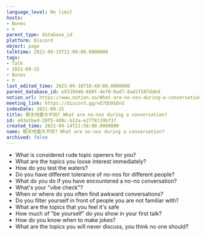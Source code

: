 ```yaml
---
language_level: No limit
hosts:
- Bones
- π
parent_type: database_id
platform: Discord
object: page
talktime: 2021-09-15T21:00:00.0000000
tags:
- Talk
- 2021-09-15
- Bones
- π
last_edited_time: 2023-09-18T10:49:00.0000000
parent_database_id: e9339446-880f-4ef0-8ad7-8ad1f507dded
notion_url: https://www.notion.so/What-are-no-nos-during-a-conversation-e93e1bed20f54d8cb12ae27f8119bf37
meeting_link: https://discord.gg/vE7QUXGDnS
indexDate: 2021-09-15
title: 聊天地雷大不同? What are no-nos during a conversation?
id: e93e1bed-20f5-4d8c-b12a-e27f8119bf37
created_time: 2021-09-14T21:58:00.0000000
name: 聊天地雷大不同? What are no-nos during a conversation?
archived: false
---
```



   - What is considered rude topic openers for you?
   - What are the topics you loose interest immediately?
   - How do you test the waters?
   - Do you have different tolerance of no-nos for different people?
   - What do you do if you have encountered a no-no conversation? 
   - What's your "vibe check"?
   - When or where do you often find awkward conversations?
   - Do you filter yourself in front of people you are not familiar with?
   - What are the topics that you feel it's safe
   - How much of "be yourself" do you show in your first talk?
   - How do you know when to make jokes?
   - What are the topics you will never discuss, you think no one should?









